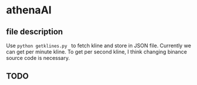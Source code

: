 # athenaAI

## file description
Use `python getklines.py `
to fetch kline and store in JSON file. Currently we can get per minute kline. To get per second kline, I think changing binance source code is necessary.
## TODO

